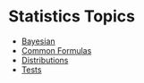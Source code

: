 # Statistics Topics

- [Bayesian](Bayesian.md)
- [Common Formulas](CommonFormulas.md)
- [Distributions](Distributions.md)
- [Tests](Tests.md)
